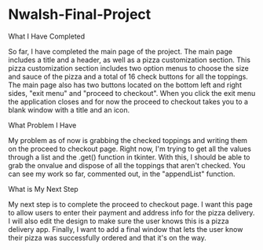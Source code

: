 # Nwalsh-Final-Project


What I Have Completed

So far, I have completed the main page of the project. The main page includes a title and a header, as well as a pizza customization section.
This pizza customization section includes two option menus to choose the size and sauce of the pizza and a total of 16 check buttons for all the toppings.
The main page also has two buttons located on the bottom left and right sides, "exit menu" and "proceed to checkout".
When you click the exit menu the application closes and for now the proceed to checkout takes you to a blank window with a title and an icon.

What Problem I Have

My problem as of now is grabbing the checked toppings and writing them on the proceed to checkout page.
Right now, I'm trying to get all the values through a list and the .get() function in tkinter.
With this, I should be able to grab the onvalue and dispose of all the toppings that aren't checked.
You can see my work so far, commented out, in the "appendList" function.

What is My Next Step

My next step is to complete the proceed to checkout page.
I want this page to allow users to enter their payment and address info for the pizza delivery.
I will also edit the design to make sure the user knows this is a pizza delivery app.
Finally, I want to add a final window that lets the user know their pizza was successfully ordered and that it's on the way.
